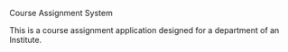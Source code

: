 Course Assignment System

This is a course assignment application designed for a department of an Institute. 
